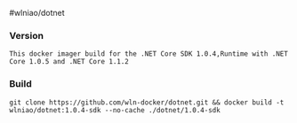 ﻿#wlniao/dotnet

### Version
```
This docker imager build for the .NET Core SDK 1.0.4,Runtime with .NET Core 1.0.5 and .NET Core 1.1.2
```

### Build
```
git clone https://github.com/wln-docker/dotnet.git && docker build -t wlniao/dotnet:1.0.4-sdk --no-cache ./dotnet/1.0.4-sdk
```